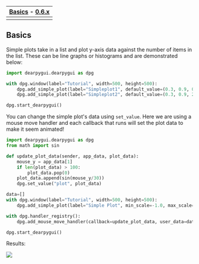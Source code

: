 | [Basics](#basics) - [0.6.x](https://github.com/hoffstadt/DearPyGui_06/wiki/Simple-Plots) |
| ---- |
||

## Basics
Simple plots take in a list and plot y-axis data against the number of items in the list. These can be line graphs or histograms and are demonstrated below:

```python
import dearpygui.dearpygui as dpg

with dpg.window(label="Tutorial", width=500, height=500):
    dpg.add_simple_plot(label="Simpleplot1", default_value=(0.3, 0.9, 0.5, 0.3), height=300)
    dpg.add_simple_plot(label="Simpleplot2", default_value=(0.3, 0.9, 2.5, 8.9), overlay="Overlaying", height=180, histogram=True)

dpg.start_dearpygui()
```

You can change the simple plot's data using `set_value`.
Here we are using a mouse move handler and each callback that runs will set the plot data to make it seem animated!

```python
import dearpygui.dearpygui as dpg
from math import sin

def update_plot_data(sender, app_data, plot_data):
    mouse_y = app_data[1]
    if len(plot_data) > 100:
        plot_data.pop(0)
    plot_data.append(sin(mouse_y/30))
    dpg.set_value("plot", plot_data)

data=[]
with dpg.window(label="Tutorial", width=500, height=500):
    dpg.add_simple_plot(label="Simple Plot", min_scale=-1.0, max_scale=1.0, height=300, id="plot")

with dpg.handler_registry():
    dpg.add_mouse_move_handler(callback=update_plot_data, user_data=data)

dpg.start_dearpygui()

```

Results:

![](https://github.com/hoffstadt/DearPyGui/blob/assets/wiki_images/simple_plots.PNG)